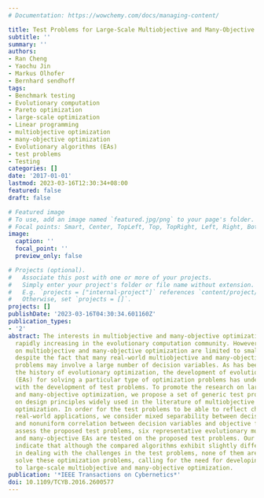 ```yaml
---
# Documentation: https://wowchemy.com/docs/managing-content/

title: Test Problems for Large-Scale Multiobjective and Many-Objective Optimization
subtitle: ''
summary: ''
authors:
- Ran Cheng
- Yaochu Jin
- Markus Olhofer
- Bernhard sendhoff
tags:
- Benchmark testing
- Evolutionary computation
- Pareto optimization
- large-scale optimization
- Linear programming
- multiobjective optimization
- many-objective optimization
- Evolutionary algorithms (EAs)
- test problems
- Testing
categories: []
date: '2017-01-01'
lastmod: 2023-03-16T12:30:34+08:00
featured: false
draft: false

# Featured image
# To use, add an image named `featured.jpg/png` to your page's folder.
# Focal points: Smart, Center, TopLeft, Top, TopRight, Left, Right, BottomLeft, Bottom, BottomRight.
image:
  caption: ''
  focal_point: ''
  preview_only: false

# Projects (optional).
#   Associate this post with one or more of your projects.
#   Simply enter your project's folder or file name without extension.
#   E.g. `projects = ["internal-project"]` references `content/project/deep-learning/index.md`.
#   Otherwise, set `projects = []`.
projects: []
publishDate: '2023-03-16T04:30:34.601160Z'
publication_types:
- '2'
abstract: The interests in multiobjective and many-objective optimization have been
  rapidly increasing in the evolutionary computation community. However, most studies
  on multiobjective and many-objective optimization are limited to small-scale problems,
  despite the fact that many real-world multiobjective and many-objective optimization
  problems may involve a large number of decision variables. As has been evident in
  the history of evolutionary optimization, the development of evolutionary algorithms
  (EAs) for solving a particular type of optimization problems has undergone a co-evolution
  with the development of test problems. To promote the research on large-scale multiobjective
  and many-objective optimization, we propose a set of generic test problems based
  on design principles widely used in the literature of multiobjective and many-objective
  optimization. In order for the test problems to be able to reflect challenges in
  real-world applications, we consider mixed separability between decision variables
  and nonuniform correlation between decision variables and objective functions. To
  assess the proposed test problems, six representative evolutionary multiobjective
  and many-objective EAs are tested on the proposed test problems. Our empirical results
  indicate that although the compared algorithms exhibit slightly different capabilities
  in dealing with the challenges in the test problems, none of them are able to efficiently
  solve these optimization problems, calling for the need for developing new EAs dedicated
  to large-scale multiobjective and many-objective optimization.
publication: '*IEEE Transactions on Cybernetics*'
doi: 10.1109/TCYB.2016.2600577
---
```

